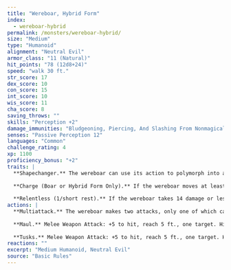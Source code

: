 ```yaml
---
title: "Wereboar, Hybrid Form"
index:
  - wereboar-hybrid
permalink: /monsters/wereboar-hybrid/
size: "Medium"
type: "Humanoid"
alignment: "Neutral Evil"
armor_class: "11 (Natural)"
hit_points: "78 (12d8+24)"
speed: "walk 30 ft."
str_score: 17
dex_score: 10
con_score: 15
int_score: 10
wis_score: 11
cha_score: 8
saving_throws: ""
skills: "Perception +2"
damage_immunities: "Bludgeoning, Piercing, And Slashing From Nonmagical Weapons That Aren'T Silvered"
senses: "Passive Perception 12"
languages: "Common"
challenge_rating: 4
xp: 1100
proficiency_bonus: "+2"
traits: |
  **Shapechanger.** The wereboar can use its action to polymorph into a boar-humanoid hybrid or into a boar, or back into its true form, which is humanoid. Its statistics, other than its AC, are the same in each form. Any equipment it is wearing or carrying isn't transformed. It reverts to its true form if it dies.
  
  **Charge (Boar or Hybrid Form Only).** If the wereboar moves at least 15 feet straight toward a target and then hits it with its tusks on the same turn, the target takes an extra 7 (2d6) slashing damage. If the target is a creature, it must succeed on a DC 13 Strength saving throw or be knocked prone.
  
  **Relentless (1/short rest).** If the wereboar takes 14 damage or less that would reduce it to 0 hit points, it is reduced to 1 hit point instead.
actions: |
  **Multiattack.** The wereboar makes two attacks, only one of which can be with its tusks.
  
  **Maul.** Melee Weapon Attack: +5 to hit, reach 5 ft., one target. Hit: 10 (2d6 + 3) bludgeoning damage.
  
  **Tusks.** Melee Weapon Attack: +5 to hit, reach 5 ft., one target. Hit: 10 (2d6 + 3) slashing damage. If the target is a humanoid, it must succeed on a DC 12 Constitution saving throw or be cursed with wereboar lycanthropy.
reactions: ""
excerpt: "Medium Humanoid, Neutral Evil"
source: "Basic Rules"
---
```

